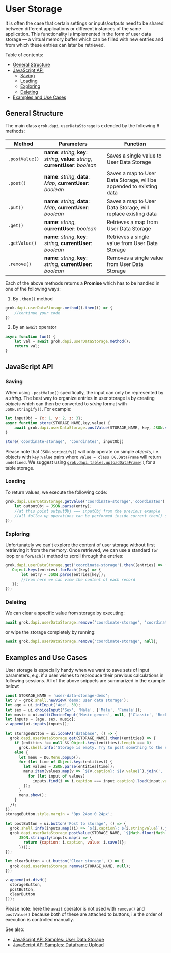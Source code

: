 <!-- TITLE: User Storage -->
<!-- SUBTITLE: -->

# User Storage

It is often the case that certain settings or inputs/outputs need to be shared between different applications or 
different instances of the same application. This functionality is implemented in the form of user data storage — a virtual
memory buffer which can be filled with new entries and from which these entries can later be retrieved.

Table of contents:
* [General Structure](#general-structure)
* [JavaScript API](#javascript-api)
    * [Saving](#saving)
    * [Loading](#loading)
    * [Exploring](#exploring)
    * [Deleting](#deleting)
* [Examples and Use Cases](#examples-and-use-cases)

## General Structure

The main class `grok.dapi.userDataStorage` is extended by the following 6 methods:

|Method        |Parameters  |Function  |
|--------------|------------|----------|
| `.postValue()`|**name**: *string*, **key**: *string*, **value**: *string*, **currentUser**: *boolean*| Saves a single value to User Data Storage|
| `.post()`     |**name**: *string*, **data**: *Map*, **currentUser**: *boolean*|Saves a map to User Data Storage, will be appended to existing data|
| `.put()`      |**name**: *string*, **data**: *Map*, **currentUser**: *boolean*|Saves a map to User Data Storage, will replace existing data|
| `.get()`      |**name**: *string*, **currentUser**: *boolean*|Retrieves a map from User Data Storage|
| `.getValue()` |**name**: *string*, **key**: *string*, **currentUser**: *boolean*|Retrieves a single value from User Data Storage|
| `.remove()`   |**name**: *string*, **key**: *string*, **currentUser**: *boolean*|Removes a single value from User Data Storage|

Each of the above methods returns a **Promise** which has to be handled in one of the following ways:
1. By `.then()` method
```js
grok.dapi.userDataStorage.method().then(() => {
    //continue your code
})
```
2. By an `await` operator
```js
async function fun() {
    let val = await grok.dapi.userDataStorage.method();
    return val;
}
```
## JavaScript API

### Saving

When using `.postValue()` specifically, the input can only be represented by a *string*. The best way to organize entries
in user storage is by creating *objects* which can then be converted to *string* format with `JSON.stringify()`. For example:

```js
let inputObj = {x: 1, y: 2, z: 3};
async function store(STORAGE_NAME,key,value) {
    await grok.dapi.userDataStorage.postValue(STORAGE_NAME, key, JSON.stringify(value));
}

store('coordinate-storage', 'coordinates', inputObj)
```

Please note that `JSON.stringify()` will only operate on simple *objects*, i.e. objects with `key:value` pairs where
`value = class DG.DataFrame` will return `undefined`. We suggest using [`grok.dapi.tables.uploadDataFrame()`](https://dev.datagrok.ai/js/samples/data-access/save-and-load-df) for a table storage.

### Loading

To return values, we execute the following code:

```js
grok.dapi.userDataStorage.getValue('coordinate-storage','coordinates').then((entry) => {
    let outputObj = JSON.parse(entry);
    //at this point outputObj === inputObj from the previous example
    //all follow up operations can be performed inside current then() statement 
});
```

### Exploring
Unfortunately we can't explore the content of user storage without first retrieving it from the memory.
Once retrieved, we can use a standard `for` loop or a `forEach()` method to scroll through the entries:

 ```js
grok.dapi.userDataStorage.get('coordinate-storage').then((entries) => {
    Object.keys(entries).forEach((key) => {
        let entry = JSON.parse(entries[key]);
        //from here we can view the content of each record
    }); 
});
```

### Deleting
We can clear a specific value from storage by executing:
```js
await grok.dapi.userDataStorage.remove('coordinate-storage', 'coordinates');
```  
or wipe the storage completely by running:
```js
await grok.dapi.userDataStorage.remove('coordinate-storage', null);
```

## Examples and Use Cases
User storage is especially handy when we want to save sets of input parameters, e.g. if a user wishes to reproduce
their previous calculations in following sessions. All of the above snippets are summarized in the example below: 

```js
const STORAGE_NAME = 'user-data-storage-demo';
let v = grok.shell.newView('demo: user data storage');
let age = ui.intInput('Age', 30);
let sex = ui.choiceInput('Sex', 'Male', ['Male', 'Female']);
let music = ui.multiChoiceInput('Music genres', null, ['Classic', 'Rock', 'Pop', 'Jazz']);
let inputs = [age, sex, music];
v.append(ui.inputs(inputs));

let storageButton = ui.iconFA('database', () => {
  grok.dapi.userDataStorage.get(STORAGE_NAME).then((entities) => {
    if (entities !== null && Object.keys(entities).length === 0)
      grok.shell.info('Storage is empty. Try to post something to the storage');
    else {
      let menu = DG.Menu.popup();
      for (let time of Object.keys(entities)) {
        let values = JSON.parse(entities[time]);
        menu.item(values.map(v => `${v.caption}: ${v.value}`).join(', '), () => {
          for (let input of values)
            inputs.find(i => i.caption === input.caption).load(input.value);
        });
      }
      menu.show();
    }
  });
});
storageButton.style.margin = '8px 24px 0 24px';

let postButton = ui.button('Post to storage', () => {
  grok.shell.info(inputs.map((i) => `${i.caption}: ${i.stringValue}`).join('<br>'));
  grok.dapi.userDataStorage.postValue(STORAGE_NAME, `${Math.floor(Math.random() * Math.floor(1000))}`,
      JSON.stringify(inputs.map(i => {
        return {caption: i.caption, value: i.save()};
      })));
});

let clearButton = ui.button('Clear storage', () => {
  grok.dapi.userDataStorage.remove(STORAGE_NAME, null);
});

v.append(ui.divH([
  storageButton,
  postButton,
  clearButton
]));
```
Please note: here the `await` operator is not used with `remove()` and `postValue()` because both of these are attached 
to buttons, i.e the order of execution is controlled manually.

See also:
  * [JavaScript API Samples: User Data Storage](https://public.datagrok.ai/js/samples/misc/user-data-storage)
  * [JavaScript API Samples: Dataframe Upload](https://dev.datagrok.ai/js/samples/data-access/save-and-load-df)
